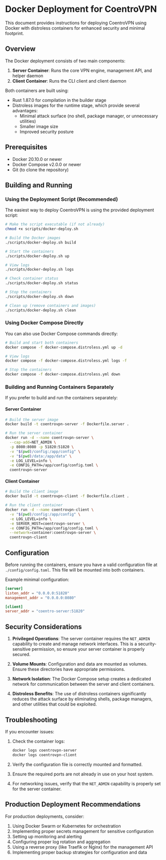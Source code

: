 # Docker Deployment for CoentroVPN

This document provides instructions for deploying CoentroVPN using Docker with distroless containers for enhanced security and minimal footprint.

## Overview

The Docker deployment consists of two main components:

1. **Server Container**: Runs the core VPN engine, management API, and helper daemon
2. **Client Container**: Runs the CLI client and client daemon

Both containers are built using:
- Rust 1.87.0 for compilation in the builder stage
- Distroless images for the runtime stage, which provide several advantages:
  - Minimal attack surface (no shell, package manager, or unnecessary utilities)
  - Smaller image size
  - Improved security posture

## Prerequisites

- Docker 20.10.0 or newer
- Docker Compose v2.0.0 or newer
- Git (to clone the repository)

## Building and Running

### Using the Deployment Script (Recommended)

The easiest way to deploy CoentroVPN is using the provided deployment script:

```bash
# Make the script executable (if not already)
chmod +x scripts/docker-deploy.sh

# Build the Docker images
./scripts/docker-deploy.sh build

# Start the containers
./scripts/docker-deploy.sh up

# View logs
./scripts/docker-deploy.sh logs

# Check container status
./scripts/docker-deploy.sh status

# Stop the containers
./scripts/docker-deploy.sh down

# Clean up (remove containers and images)
./scripts/docker-deploy.sh clean
```

### Using Docker Compose Directly

You can also use Docker Compose commands directly:

```bash
# Build and start both containers
docker compose -f docker-compose.distroless.yml up -d

# View logs
docker compose -f docker-compose.distroless.yml logs -f

# Stop the containers
docker compose -f docker-compose.distroless.yml down
```

### Building and Running Containers Separately

If you prefer to build and run the containers separately:

#### Server Container

```bash
# Build the server image
docker build -t coentrovpn-server -f Dockerfile.server .

# Run the server container
docker run -d --name coentrovpn-server \
  --cap-add=NET_ADMIN \
  -p 8080:8080 -p 51820:51820 \
  -v "$(pwd)/config:/app/config" \
  -v "$(pwd)/data:/app/data" \
  -e LOG_LEVEL=info \
  -e CONFIG_PATH=/app/config/config.toml \
  coentrovpn-server
```

#### Client Container

```bash
# Build the client image
docker build -t coentrovpn-client -f Dockerfile.client .

# Run the client container
docker run -d --name coentrovpn-client \
  -v "$(pwd)/config:/app/config" \
  -e LOG_LEVEL=info \
  -e SERVER_HOST=coentrovpn-server \
  -e CONFIG_PATH=/app/config/config.toml \
  --network=container:coentrovpn-server \
  coentrovpn-client
```

## Configuration

Before running the containers, ensure you have a valid configuration file at `./config/config.toml`. This file will be mounted into both containers.

Example minimal configuration:

```toml
[server]
listen_addr = "0.0.0.0:51820"
management_addr = "0.0.0.0:8080"

[client]
server_addr = "coentro-server:51820"
```

## Security Considerations

1. **Privileged Operations**: The server container requires the `NET_ADMIN` capability to create and manage network interfaces. This is a security-sensitive permission, so ensure your server container is properly secured.

2. **Volume Mounts**: Configuration and data are mounted as volumes. Ensure these directories have appropriate permissions.

3. **Network Isolation**: The Docker Compose setup creates a dedicated network for communication between the server and client containers.

4. **Distroless Benefits**: The use of distroless containers significantly reduces the attack surface by eliminating shells, package managers, and other utilities that could be exploited.

## Troubleshooting

If you encounter issues:

1. Check the container logs:
   ```bash
   docker logs coentrovpn-server
   docker logs coentrovpn-client
   ```

2. Verify the configuration file is correctly mounted and formatted.

3. Ensure the required ports are not already in use on your host system.

4. For networking issues, verify that the `NET_ADMIN` capability is properly set for the server container.

## Production Deployment Recommendations

For production deployments, consider:

1. Using Docker Swarm or Kubernetes for orchestration
2. Implementing proper secrets management for sensitive configuration
3. Setting up monitoring and alerting
4. Configuring proper log rotation and aggregation
5. Using a reverse proxy (like Traefik or Nginx) for the management API
6. Implementing proper backup strategies for configuration and data
